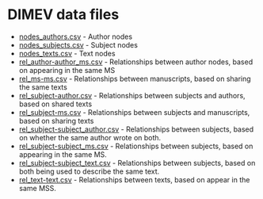 # DIMEV data files
- [nodes_authors.csv](nodes_authors.csv) - Author nodes
- [nodes_subjects.csv](nodes_subjects.csv) - Subject nodes
- [nodes_texts.csv](nodes_texts.csv) - Text nodes
- [rel_author-author_ms.csv](rel_author-author_ms.csv) - Relationships between author nodes, based on appearing in the same MS 
- [rel_ms-ms.csv](rel_ms-ms.csv) - Relationships between manuscripts, based on sharing the same texts 
- [rel_subject-author.csv](rel_subject-author.csv) - Relationships between subjects and authors, based on shared texts 
- [rel_subject-ms.csv](rel_subject-ms.csv) - Relationships between subjects and manuscripts, based on sharing texts  
- [rel_subject-subject_author.csv](rel_subject-subject_author.csv) - Relationships between subjects, based on whether the same author wrote on both. 
- [rel_subject-subject_ms.csv](rel_subject-subject_ms.csv) - Relationships between subjects, based on appearing in the same MS. 
- [rel_subject-subject_text.csv](rel_subject-subject_text.csv) - Relationships between subjects, based on both being used to describe the same text. 
- [rel_text-text.csv](rel_text-text.csv) - Relationships between texts, based on appear in the same MSS. 